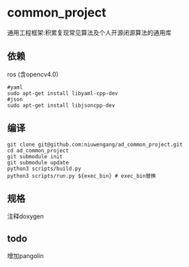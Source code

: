 # common_project
通用工程框架:积累复现常见算法及个人开源闭源算法的通用库

## 依赖
ros (含opencv4.0) 
```shell
#yaml
sudo apt-get install libyaml-cpp-dev
#json
sudo apt-get install libjsoncpp-dev

```


## 编译
```
git clone git@github.com:niuwengang/ad_common_project.git
cd ad_common_project
git submodule init
git submodule update
python3 scripts/build.py
python3 scripts/run.py ${exec_bin} # exec_bin替换

```
 

## 规格  
注释doxygen


## todo
增加pangolin


